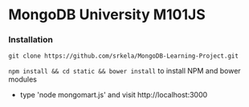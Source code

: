 # MongoDB University M101JS

### Installation

`git clone https://github.com/srkela/MongoDB-Learning-Project.git`

`npm install && cd static && bower install` to install NPM and bower modules 


* type 'node mongomart.js' and visit http://localhost:3000
